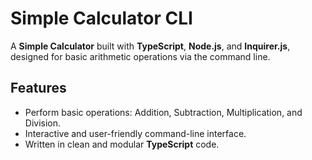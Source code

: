 # Simple Calculator CLI

A **Simple Calculator** built with **TypeScript**, **Node.js**, and **Inquirer.js**, designed for basic arithmetic operations via the command line.

## Features

- Perform basic operations: Addition, Subtraction, Multiplication, and Division.
- Interactive and user-friendly command-line interface.
- Written in clean and modular **TypeScript** code.

